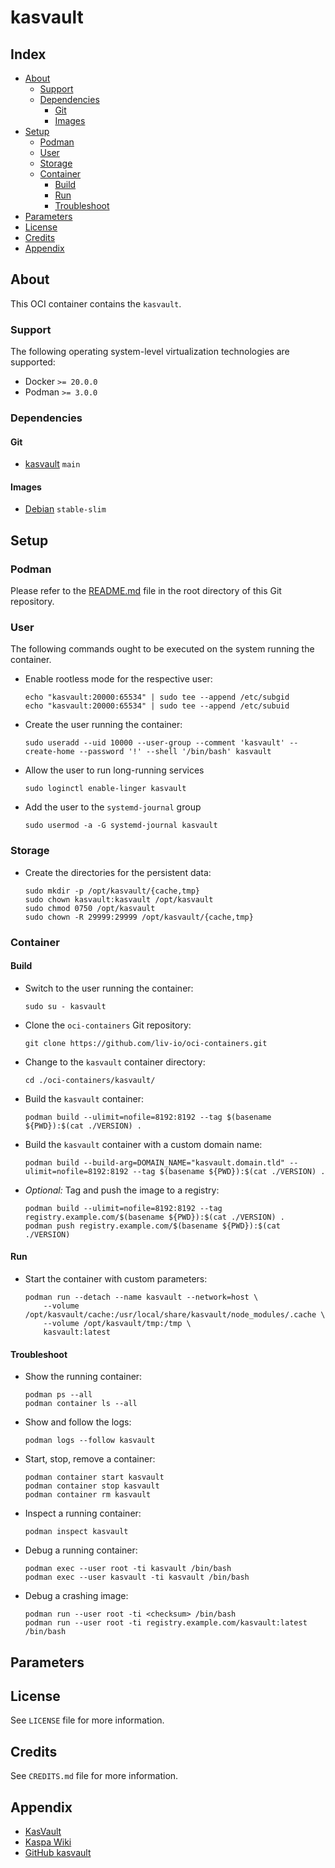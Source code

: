# kasvault

## Index

- [About](#about)
  - [Support](#support)
  - [Dependencies](#dependencies)
    - [Git](#git)
    - [Images](#images)
- [Setup](#setup)
  - [Podman](#podman)
  - [User](#user)
  - [Storage](#storage)
  - [Container](#container)
    - [Build](#build)
    - [Run](#run)
    - [Troubleshoot](#troubleshoot)
- [Parameters](#parameters)
- [License](#license)
- [Credits](#credits)
- [Appendix](#appendix)

## About

This OCI container contains the `kasvault`.

### Support

The following operating system-level virtualization technologies are supported:
- Docker `>= 20.0.0`
- Podman `>= 3.0.0`

### Dependencies

#### Git

- [kasvault](https://github.com/coderofstuff/kasvault.git) `main`

#### Images

- [Debian](docker.io/debian) `stable-slim`

## Setup

### Podman

Please refer to the [README.md](../README.md) file in the root directory of this Git repository.

### User

The following commands ought to be executed on the system running the container.

- Enable rootless mode for the respective user:

    ```
    echo "kasvault:20000:65534" | sudo tee --append /etc/subgid
    echo "kasvault:20000:65534" | sudo tee --append /etc/subuid
    ```

- Create the user running the container:

    ```
    sudo useradd --uid 10000 --user-group --comment 'kasvault' --create-home --password '!' --shell '/bin/bash' kasvault
    ```

- Allow the user to run long-running services

    ```
    sudo loginctl enable-linger kasvault
    ```

- Add the user to the `systemd-journal` group

    ```
    sudo usermod -a -G systemd-journal kasvault
    ```

### Storage

- Create the directories for the persistent data:

    ```
    sudo mkdir -p /opt/kasvault/{cache,tmp}
    sudo chown kasvault:kasvault /opt/kasvault
    sudo chmod 0750 /opt/kasvault
    sudo chown -R 29999:29999 /opt/kasvault/{cache,tmp}
    ```

### Container

#### Build

- Switch to the user running the container:

    ```
    sudo su - kasvault
    ```

- Clone the `oci-containers` Git repository:

    ```
    git clone https://github.com/liv-io/oci-containers.git
    ```

- Change to the `kasvault` container directory:

    ```
    cd ./oci-containers/kasvault/
    ```

- Build the `kasvault` container:

    ```
    podman build --ulimit=nofile=8192:8192 --tag $(basename ${PWD}):$(cat ./VERSION) .
    ```

- Build the `kasvault` container with a custom domain name:

    ```
    podman build --build-arg=DOMAIN_NAME="kasvault.domain.tld" --ulimit=nofile=8192:8192 --tag $(basename ${PWD}):$(cat ./VERSION) .
    ```

- _Optional:_ Tag and push the image to a registry:

    ```
    podman build --ulimit=nofile=8192:8192 --tag registry.example.com/$(basename ${PWD}):$(cat ./VERSION) .
    podman push registry.example.com/$(basename ${PWD}):$(cat ./VERSION)
    ```

#### Run

- Start the container with custom parameters:

    ```
    podman run --detach --name kasvault --network=host \
        --volume /opt/kasvault/cache:/usr/local/share/kasvault/node_modules/.cache \
        --volume /opt/kasvault/tmp:/tmp \
        kasvault:latest
    ```

#### Troubleshoot

- Show the running container:

    ```
    podman ps --all
    podman container ls --all
    ```

- Show and follow the logs:

    ```
    podman logs --follow kasvault
    ```

- Start, stop, remove a container:

    ```
    podman container start kasvault
    podman container stop kasvault
    podman container rm kasvault
    ```

- Inspect a running container:

    ```
    podman inspect kasvault
    ```

- Debug a running container:

    ```
    podman exec --user root -ti kasvault /bin/bash
    podman exec --user kasvault -ti kasvault /bin/bash
    ```

- Debug a crashing image:

    ```
    podman run --user root -ti <checksum> /bin/bash
    podman run --user root -ti registry.example.com/kasvault:latest /bin/bash
    ```

## Parameters

## License

See `LICENSE` file for more information.

## Credits

See `CREDITS.md` file for more information.

## Appendix

- [KasVault](https://kasvault.io)
- [Kaspa Wiki](https://wiki.kaspa.org/en/kasvault-basic-guide)
- [GitHub kasvault](https://github.com/coderofstuff/kasvault)
